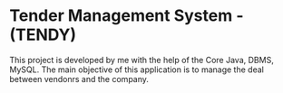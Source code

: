 # Tender Management System - (TENDY)
This project is developed by me with the help of the Core Java, DBMS, MySQL. The main objective of this application is to manage the deal between vendonrs and the company.
